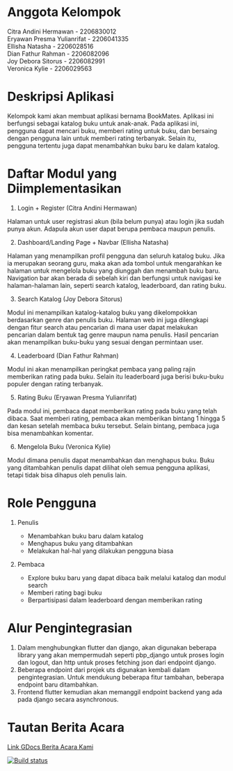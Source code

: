 # Anggota Kelompok

Citra Andini Hermawan - 2206830012 <br>
Eryawan Presma Yulianrifat - 2206041335 <br>
Ellisha Natasha - 2206028516 <br>
Dian Fathur Rahman - 2206082096 <br>
Joy Debora Sitorus - 2206082991 <br>
Veronica Kylie - 2206029563

# Deskripsi Aplikasi

Kelompok kami akan membuat aplikasi bernama BookMates. Aplikasi ini berfungsi sebagai katalog buku untuk anak-anak. Pada aplikasi ini, pengguna dapat mencari buku, memberi rating untuk buku, dan bersaing dengan pengguna lain untuk memberi rating terbanyak. Selain itu, pengguna tertentu juga dapat menambahkan buku baru ke dalam katalog.

# Daftar Modul yang Diimplementasikan

1. Login + Register (Citra Andini Hermawan)

Halaman untuk user registrasi akun (bila belum punya) atau login jika sudah punya akun. Adapula akun user dapat berupa pembaca maupun penulis.

2. Dashboard/Landing Page + Navbar (Ellisha Natasha)

Halaman yang menampilkan profil pengguna dan seluruh katalog buku. Jika ia merupakan seorang guru, maka akan ada tombol untuk mengarahkan ke halaman untuk mengelola buku yang diunggah dan menambah buku baru. Navigation bar akan berada di sebelah kiri dan berfungsi untuk navigasi ke halaman-halaman lain, seperti search katalog, leaderboard, dan rating buku. 

3. Search Katalog (Joy Debora Sitorus)

Modul ini menampilkan katalog-katalog buku yang dikelompokkan berdasarkan genre dan penulis buku. Halaman web ini juga dilengkapi dengan fitur search atau pencarian di mana user dapat melakukan pencarian dalam bentuk tag genre maupun nama penulis. Hasil pencarian akan menampilkan buku-buku yang sesuai dengan permintaan user. 

4. Leaderboard (Dian Fathur Rahman)

Modul ini akan menampilkan peringkat pembaca yang paling rajin memberikan rating pada buku. Selain itu leaderboard juga berisi buku-buku populer dengan rating terbanyak.

5. Rating Buku (Eryawan Presma Yulianrifat)

Pada modul ini, pembaca dapat memberikan rating pada buku yang telah dibaca. Saat memberi rating, pembaca akan memberikan bintang 1 hingga 5 dan kesan setelah membaca buku tersebut. Selain bintang, pembaca juga bisa menambahkan komentar.

6. Mengelola Buku (Veronica Kylie)

Modul dimana penulis dapat menambahkan dan menghapus buku. Buku yang ditambahkan penulis dapat dilihat oleh semua pengguna aplikasi, tetapi tidak bisa dihapus oleh penulis lain.

# Role Pengguna
1. Penulis
    * Menambahkan buku baru dalam katalog
    * Menghapus buku yang ditambahkan
    * Melakukan hal-hal yang dilakukan pengguna biasa

2. Pembaca
    * Explore buku baru yang dapat dibaca baik melalui katalog dan modul search
    * Memberi rating bagi buku
    * Berpartisipasi dalam leaderboard dengan memberikan rating

# Alur Pengintegrasian
1. Dalam menghubungkan flutter dan django, akan digunakan beberapa library yang akan mempermudah seperti pbp_django untuk proses login dan logout, dan http untuk proses fetching json dari endpoint django.
2. Beberapa endpoint dari projek uts digunakan kembali dalam pengintegrasian. Untuk mendukung beberapa fitur tambahan, beberapa endpoint baru ditambahkan. 
3. Frontend flutter kemudian akan memanggil endpoint backend yang ada pada django secara asynchronous.

# Tautan Berita Acara

[Link GDocs Berita Acara Kami](https://docs.google.com/spreadsheets/d/1zQ68lFicQ0OQE3q7AP53PekBuTdB7l3QsvXFU262EPQ/edit?usp=sharing)

[![Build status](https://build.appcenter.ms/v0.1/apps/d564891b-34a2-44c7-97e0-158e0adf0a79/branches/main/badge)](https://appcenter.ms)
